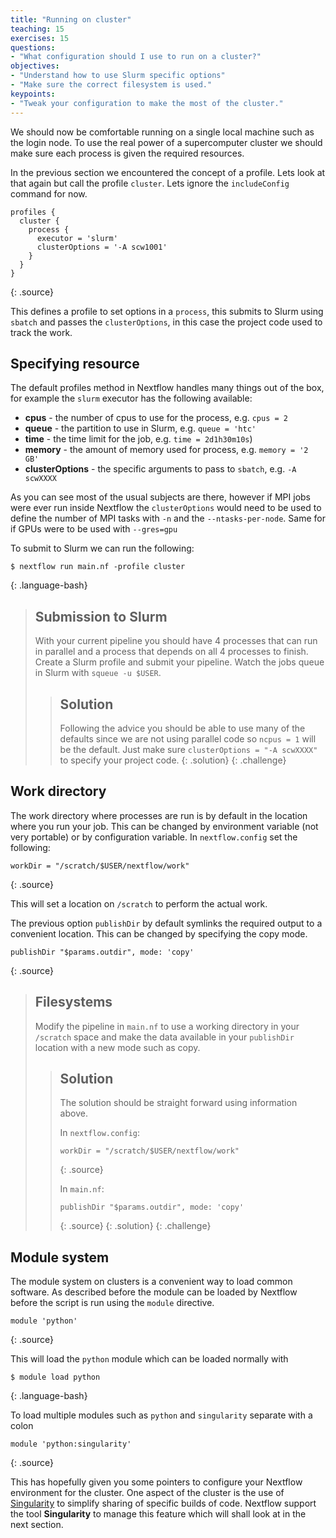 ```yaml
---
title: "Running on cluster"
teaching: 15
exercises: 15
questions:
- "What configuration should I use to run on a cluster?"
objectives:
- "Understand how to use Slurm specific options"
- "Make sure the correct filesystem is used."
keypoints:
- "Tweak your configuration to make the most of the cluster."
---
```


We should now be comfortable running on a single local machine such as the login node.  To use the real power of a
supercomputer cluster we should make sure each process is given the required resources.

In the previous section we encountered the concept of a profile.  Lets look at that again but call the profile `cluster`.  Lets ignore the
`includeConfig` command for now.

```
profiles {
  cluster {
    process {
      executor = 'slurm'
      clusterOptions = '-A scw1001'
    }
  }
}
```
{: .source}

This defines a profile to set options in a `process`, this submits to Slurm using `sbatch` and passes the `clusterOptions`, in this case the
project code used to track the work.

## Specifying resource

The default profiles method in Nextflow handles many things out of the box, for example the `slurm` executor has the
following available:
 
 * **cpus** - the number of cpus to use for the process, e.g. `cpus = 2`
 * **queue** - the partition to use in Slurm, e.g. `queue = 'htc'`
 * **time** - the time limit for the job, e.g. `time = 2d1h30m10s`)
 * **memory** - the amount of memory used for process, e.g. `memory = '2 GB'`
 * **clusterOptions** - the specific arguments to pass to `sbatch`, e.g. `-A scwXXXX`

As you can see most of the usual subjects are there, however if MPI jobs were ever run inside Nextflow the
`clusterOptions` would need to be used to define the number of MPI tasks with `-n` and the `--ntasks-per-node`.  Same
for if GPUs were to be used with `--gres=gpu`

To submit to Slurm we can run the following:

```
$ nextflow run main.nf -profile cluster
```
{: .language-bash}

> ## Submission to Slurm
>
> With your current pipeline you should have 4 processes that can run in parallel and a process that depends on all 4
> processes to finish.  Create a Slurm profile and submit your pipeline.  Watch the jobs queue in Slurm with `squeue -u
> $USER`.
> > ## Solution
> > 
> > Following the advice you should be able to use many of the defaults since we are not using parallel code so `ncpus =
> > 1` will be the default.  Just make sure `clusterOptions = "-A scwXXXX"` to specify your project code.
> {: .solution}
{: .challenge}

## Work directory

The work directory where processes are run is by default in the location where you run your job.  This can be changed by
environment variable (not very portable) or by configuration variable.  In `nextflow.config` set the following:

```
workDir = "/scratch/$USER/nextflow/work"
```
{: .source}

This will set a location on `/scratch` to perform the actual work.

The previous option `publishDir` by default symlinks the required output to a convenient location.  This can be changed
by specifying the copy mode.

```
publishDir "$params.outdir", mode: 'copy'
```
{: .source}

> ## Filesystems
>
> Modify the pipeline in `main.nf` to use a working directory in your `/scratch` space and make the data available in
> your `publishDir` location with a new mode such as copy.
> > ## Solution
> > 
> > The solution should be straight forward using information above.
> > 
> > In `nextflow.config`:
> >
> > ```
> > workDir = "/scratch/$USER/nextflow/work"
> > ```
> > {: .source}
> >
> > In `main.nf`:
> >
> > ```
> > publishDir "$params.outdir", mode: 'copy'
> > ```
> > {: .source}
> {: .solution}
{: .challenge}

## Module system

The module system on clusters is a convenient way to load common software.  As described before the module can be loaded
by Nextflow before the script is run using the `module` directive.  

```
module 'python'
```
{: .source}

This will load the `python` module which can be loaded normally with

```
$ module load python
```
{: .language-bash}

To load multiple modules such as `python` and `singularity` separate with a colon

```
module 'python:singularity'
```
{: .source}

This has hopefully given you some pointers to configure your Nextflow environment for the cluster.  One aspect of the
cluster is the use of [Singularity](https://www.sylabs.io) to simplify sharing of specific builds of code. Nextflow support the tool
**Singularity** to manage this feature which will shall look at in the next section.

